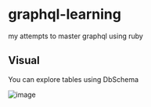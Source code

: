 # graphql-learning
my attempts to master graphql using ruby



## Visual 

You can explore tables using DbSchema 

![image](https://user-images.githubusercontent.com/53056797/180795136-c36fe4a2-8ae8-42b0-a614-e45050a5ae83.png)
